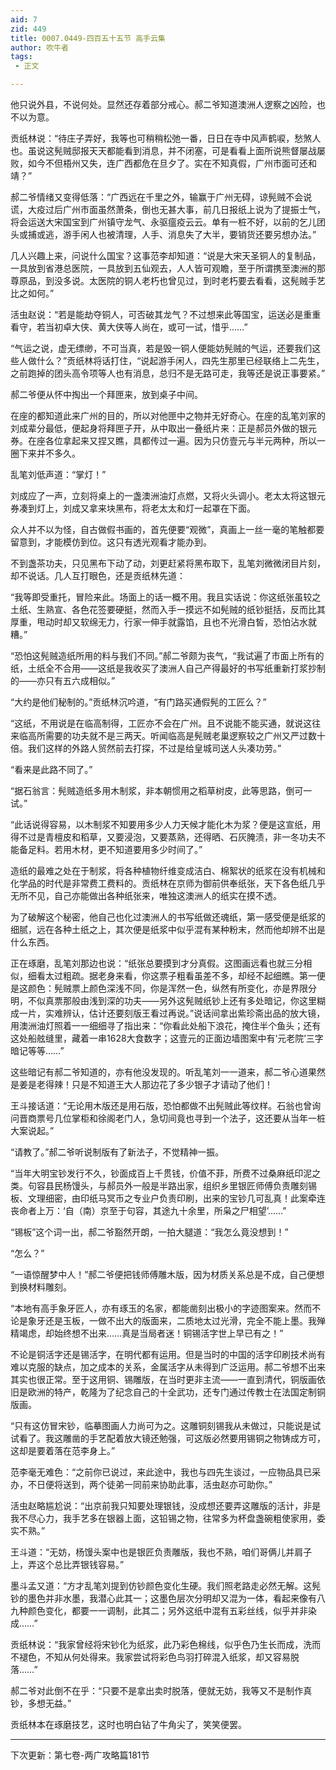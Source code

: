 ```yaml
---
aid: 7
zid: 449
title: 0007.0449-四百五十五节 高手云集
author: 吹牛者
tags: 
 - 正文

---
```




他只说外县，不说何处。显然还存着部分戒心。郝二爷知道澳洲人逻察之凶险，也不以为意。

贡纸林说：“待庄子弄好，我等也可稍稍松弛一番，日日在寺中风声鹤唳，愁煞人也。虽说这髡贼邸报天天都能看到消息，并不闭塞，可是看看上面所说熊督屡战屡败，如今不但梧州又失，连广西都危在旦夕了。实在不知真假，广州市面可还和靖？”

郝二爷情绪又变得低落：“广西远在千里之外，输赢于广州无碍，谅髡贼不会说谎，大疫过后广州市面虽然萧条，倒也无甚大事，前几日报纸上说为了提振士气，将会运送大宋国宝到广州镇守龙气、永驱瘟疫云云。单有一桩不好，以前的乞儿团头或捕或逃，游手闲人也被清理，人手、消息失了大半，要销货还要另想办法。”

几人兴趣上来，问说什么国宝？这事范李却知道：“说是大宋天圣铜人的复制品，一具放到省港总医院，一具放到五仙观去，人人皆可观瞻，至于所谓携至澳洲的那尊原品，到没多说。太医院的铜人老朽也曾见过，到时老朽要去看看，这髡贼手艺比之如何。”

活虫赵说：“若是能劫夺铜人，可否破其龙气？不过想来此等国宝，运送必是重重看守，若当初卓大侠、黄大侠等人尚在，或可一试，惜乎……”

“气运之说，虚无缥缈，不可当真，若是毁一铜人便能妨髡贼的气运，还要我们这些人做什么？”贡纸林将话打住，“说起游手闲人，四先生那里已经联络上二先生，之前跑掉的团头高令项等人也有消息，总归不是无路可走，我等还是说正事要紧。”

郝二爷便从怀中掏出一个拜匣来，放到桌子中间。

在座的都知道此来广州的目的，所以对他匣中之物并无好奇心。在座的乱笔刘家的刘成辈分最低，便起身将拜匣子开，从中取出一叠纸片来：正是郝员外做的银元券。在座各位拿起来又捏又瞧，具都传过一遍。因为只仿壹元与半元两种，所以一圈下来并不多久。

乱笔刘低声道：“掌灯！”

刘成应了一声，立刻将桌上的一盏澳洲油灯点燃，又将火头调小。老太太将这银元券凑到灯上，刘成又拿来块黑布，将老太太和灯一起罩在下面。

众人并不以为怪，自古做假书画的，首先便要“观微”，真画上一丝一毫的笔触都要留意到，才能模仿到位。这只有透光观看才能办到。

不到盏茶功夫，只见黑布下动了动，刘更赶紧将黑布取下，乱笔刘微微闭目片刻，却不说话。几人互打眼色，还是贡纸林先道：

“我等即受重托，冒险来此。场面上的话一概不用。我且实话说：你这纸张虽较之土纸、生熟宣、各色花签要硬挺，然而入手一摸远不如髡贼的纸钞挺括，反而比其厚重，甩动时却又软绵无力，行家一伸手就露馅，且也不光滑白皙，恐怕沾水就糟。”

“恐怕这髡贼造纸所用的料与我们不同。”郝二爷颇为丧气，“我试遍了市面上所有的纸，土纸全不合用――这纸是我收买了澳洲人自己产得最好的书写纸重新打浆抄制的――亦只有五六成相似。”

“大约是他们秘制的。”贡纸林沉吟道，“有门路买通假髡的工匠么？”

“这纸，不用说是在临高制得，工匠亦不会在广州。且不说能不能买通，就说这往来临高所需要的功夫就不是三两天。听闻临高是髡贼老巢逻察较之广州又严过数十倍。我们这样的外路人贸然前去打探，不过是给皇城司送人头凑功劳。”

“看来是此路不同了。”

“据石翁言：髡贼造纸多用木制浆，非本朝惯用之稻草树皮，此等思路，倒可一试。”

“此话说得容易，以木制浆不知要用多少人力天候才能化木为浆？便是这宣纸，用得不过是青檀皮和稻草，又要浸泡，又要蒸熟，还得晒、石灰腌渍，非一冬功夫不能备足料。若用木材，更不知道要用多少时间了。”

造纸的最难之处在于制浆，将各种植物纤维变成洁白、棉絮状的纸浆在没有机械和化学品的时代是非常费工费料的。贡纸林在京师为御前供奉纸张，天下各色纸几乎无所不见，自己亦能做出各种纸张来，唯独这澳洲人的纸实在摸不透。

为了破解这个秘密，他自己也化过澳洲人的书写纸做还魂纸，第一感受便是纸浆的细腻，远在各种土纸之上，其次便是纸浆中似乎混有某种粉末，然而他却辨不出是什么东西。

正在琢磨，乱笔刘那边也说：“纸张总要摸到才分真假。这图画远看也就三分相似，细看太过粗疏。据老身来看，你这票子粗看虽差不多，却经不起细瞧。第一便是这颜色：髡贼票上颜色深浅不同，你是浑然一色，纵然有所变化，亦是界限分明，不似真票那般由浅到深的功夫――另外这髡贼纸钞上还有多处暗记，你这里糊成一片，实难辨认，估计还要刻版王看过再说。”说话间拿出紫珍斋出品的放大镜，用澳洲油灯照着一一细细寻了指出来：“你看此处船下浪花，掩住半个鱼头；还有这处船舷缝里，藏着一串1628大食数字；这壹元的正面边墙图案中有‘元老院’三字暗记等等……”

这些暗记有郝二爷知道的，亦有他没发现的。听乱笔刘一一道来，郝二爷心道果然是姜是老得辣！只是不知道王大人那边花了多少银子才请动了他们！

王斗接话道：“无论用木版还是用石版，恐怕都做不出髡贼此等纹样。石翁也曾询问晋商票号几位掌柜和徐阁老门人，急切间竟也寻到一个法子，这还要从当年一桩大案说起。”

“请教了。”郝二爷听说制版有了新法子，不觉精神一振。

“当年大明宝钞发行不久，钞面成百上千贯钱，价值不菲，所费不过桑麻纸印泥之类。句容县民杨馒头，与郝员外一般是半路出家，组织乡里银匠师傅负责雕刻锡板、文理细密，由印纸马冥币之专业户负责印刷，出来的宝钞几可乱真！此案牵连丧命者上万：‘自（南）京至于句容，其途九十余里，所枭之尸相望’……”

“锡板”这个词一出，郝二爷豁然开朗，一拍大腿道：“我怎么竟没想到！”

“怎么？”

“一语惊醒梦中人！”郝二爷便把钱师傅雕木版，因为材质关系总是不成，自己便想到换材料雕刻。

“本地有高手象牙匠人，亦有琢玉的名家，都能凿刻出极小的字迹图案来。然而不论是象牙还是玉板，一做不出大的版面来，二质地太过光滑，完全不能上墨。我殚精竭虑，却始终想不出来……真是当局者迷！铜锡活字世上早已有之！”

不论是铜活字还是锡活字，在明代都有运用。但是当时的中国的活字印刷技术尚有难以克服的缺点，加之成本的关系，金属活字从未得到广泛运用。郝二爷想不出来其实也很正常。至于这用铜、锡雕版，在当时更非主流――一直到清代，铜版画依旧是欧洲的特产，乾隆为了纪念自己的十全武功，还专门通过传教士在法国定制铜版画。

“只有这仿冒宋钞，临摹图画人力尚可为之。这雕铜刻锡我从未做过，只能说是试试看了。我这雕凿的手艺配着放大镜还勉强，可这版必然要用锡铜之物铸成方可，这却是要着落在范李身上。”

范李毫无难色：“之前你已说过，来此途中，我也与四先生谈过，一应物品具已采办，不日便将送到，两个徒弟一同前来协助此事，活虫赵亦可助你。”

活虫赵略尴尬说：“出京前我只知要处理银钱，没成想还要弄这雕版的活计，非是我不尽心力，我手艺多在银器上面，这铅锡之物，往常多为杯盘盏碗粗使家用，委实不熟。”

王斗道：“无妨，杨馒头案中也是银匠负责雕版，我也不熟，咱们哥俩儿并肩子上，弄这个总比弄银钱容易。”

墨斗孟又道：“方才乱笔刘提到仿钞颜色变化生硬。我们照老路走必然无解。这髡钞的墨色并非水墨，我潜心此其一；这墨色层次分明却又混为一体，看起来像有八九种颜色变化，都要一一调制，此其二；另外这纸中混有五彩丝线，似乎并非染成……”

贡纸林说：“我家曾经将宋钞化为纸浆，此乃彩色棉线，似乎色乃生长而成，洗而不褪色，不知从何处得来。我家尝试将彩色鸟羽打碎混入纸浆，却又容易脱落……”

郝二爷对此倒不在乎：“只要不是拿出卖时脱落，便就无妨，我等又不是制作真钞，多想无益。”

贡纸林本在琢磨技艺，这时也明白钻了牛角尖了，笑笑便罢。

----------------------------------------------------------

下次更新：第七卷-两广攻略篇181节



